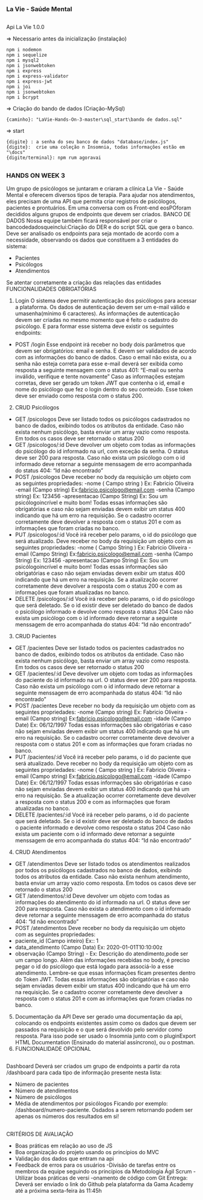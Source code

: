 ### La Vie - Saúde Mental
##
Api La Vie 1.0.0

=> Necessario antes da inicialização (instalação)

    npm i nodemon
    npm i sequelize
    npm i mysql2
    npm i jsonwebtoken
    npm i express
    npm i express-validator
    npm i express-jwt
    npm i joi
    npm i jsonwebtoken
    npm i bcrypt


=> Criação do bando de dados (Criação-MySql)

    {caminho}: "LaVie-Hands-On-3-master\sql_start\bando de dados.sql"

=> start

    {digite} : a senha do seu banco de dados "database/index.js"
    {digite}:  crie uma coleção n Insomnia, todas informações estão em "\docs" 
    {digite/terminal}: npm rum agoravai 
##   

### HANDS ON WEEK 3
Um grupo de psicólogos se juntaram e criaram a clínica La Vie - Saúde Mental e
oferecem diversos tipos de terapia.
Para ajudar nos atendimentos, eles precisam de uma API que permita criar registros de
psicólogos, pacientes e prontuários. Em uma conversa com os Front-end eosPOforam
decididos alguns grupos de endpoints que devem ser criados.
BANCO DE DADOS
Nossa equipe também ficará responsável por criar o bancodedadosqueinclui:Criação
do DER e do script SQL que gera o banco.
Deve ser analisado os endpoints para seja montado de acordo com a necessidade,
observando os dados que constituem a 3 entidades do sistema:
- Pacientes
- Psicólogos
- Atendimentos

Se atentar corretamente a criação das relações das entidades
FUNCIONALIDADES OBRIGATÓRIAS
1. Login
O sistema deve permitir autenticação dos psicólogos para acessar a plataforma.
Os dados de autenticação devem ser um e-mail válido e umasenha(mínimo 6
caracteres).  As informações de autenticação devem ser criadas no mesmo
momento que é feito o cadastro do psicólogo.
E para formar esse sistema deve existir os seguintes endpoints:
- POST /login
Esse endpoint irá receber no body dois parâmetros que devem ser obrigatórios:
email e senha. E devem ser validados de acordo com as informações do banco
de dados.
Caso o email não exista, ou a senha não esteja correta para esse e-mail deverá
ser exibida como resposta a seguinte mensagem com o status 401:
“E-mail ou senha inválido, verifique e tente novamente”
Caso as informações estejam corretas, deve ser gerado um token JWT que
contenha o id, email e nome do psicólogo que fez o login dentro do seu
conteúdo. Esse token deve ser enviado como resposta com o status 200.
2. CRUD Psicólogos
- GET /psicologos
Deve ser listado todos os psicólogos cadastrados no banco de dados, exibindo
todos os atributos da entidade.
Caso não exista nenhum psicólogo, basta enviar um array vazio como resposta.
Em todos os casos deve ser retornado o status 200
- GET /psicologos/:id
Deve devolver um objeto com todas as informações do psicólogo do id
informado na url, com exceção da senha. O status deve ser 200 para resposta.
Caso não exista um psicólogo com o id informado deve retornar a seguinte
menssagem de erro acompanhada do status 404:
“Id não encontrado”
- POST /psicologos
Deve receber no body da requisição um objeto com as seguintes propriedades:
-nome ( Campo string ) Ex: Fabricio Oliveira
-email (Campo string) Ex:fabricio.psicologo@email.com
-senha (Campo string) Ex: 123456
-apresentacao (Campo String) Ex: Sou um psicólogoincrível e muito bom!
Todas essas informações são obrigatórias  e caso não sejam enviadas devem
exibir um status 400 indicando que há um erro na requisição.
Se o cadastro ocorrer corretamente deve devolver a resposta com o status 201 e
com as informações que foram criadas no banco.
- PUT /psicologos/:id
Você irá receber pelo params, o id do psicólogo que será atualizado.
Deve receber no body da requisição um objeto com as seguintes propriedades:
-nome ( Campo String ) Ex: Fabricio Oliveira
-email (Campo String) Ex:fabricio.psicologo@email.com
-senha (Campo String) Ex: 123456
-apresentacao (Campo String) Ex: Sou um psicólogoincrível e muito bom!
Todas essas informações são obrigatórias  e caso não sejam enviadas devem
exibir um status 400 indicando que há um erro na requisição.
Se a atualização ocorrer corretamente deve devolver a resposta com o status 200
e com as informações que foram atualizadas no banco.
- DELETE /psicologos/:id
Você irá receber pelo params, o id do psicólogo que será deletado.
Se o id existir deve ser deletado do banco de dados o psicólogo informado e
devolve como resposta o status 204
Caso não exista um psicólogo com o id informado deve retornar a seguinte
menssagem de erro acompanhada do status 404:
“Id não encontrado”
3. CRUD Pacientes
- GET /pacientes
Deve ser listado todos os pacientes cadastrados no banco de dados, exibindo
todos os atributos da entidade.
Caso não exista nenhum psicólogo, basta enviar um array vazio como resposta.
Em todos os casos deve ser retornado o status 200
- GET /pacientes/:id
Deve devolver um objeto com todas as informações do paciente do id informado
na url. O status deve ser 200 para resposta.
Caso não exista um psicólogo com o id informado deve retornar a seguinte
menssagem de erro acompanhada do status 404:
“Id não encontrado”
- POST /pacientes
Deve receber no body da requisição um objeto com as seguintes propriedades:
-nome (Campo string) Ex: Fabricio Oliveira
-email (Campo string) Ex:fabricio.psicologo@email.com
-idade (Campo Date) Ex: 06/12/1997
Todas essas informações são obrigatórias  e caso não sejam enviadas devem
exibir um status 400 indicando que há um erro na requisição.
Se o cadastro ocorrer corretamente deve devolver a resposta com o status 201 e
com as informações que foram criadas no banco.
- PUT /pacientes/:id
Você irá receber pelo params, o id do paciente que será atualizado.
Deve receber no body da requisição um objeto com as seguintes propriedades:
-nome ( Campo string ) Ex: Fabricio Oliveira
-email (Campo string) Ex:fabricio.psicologo@email.com
-idade (Campo Date) Ex: 06/12/1997
Todas essas informações são obrigatórias  e caso não sejam enviadas devem
exibir um status 400 indicando que há um erro na requisição.
Se a atualização ocorrer corretamente deve devolver a resposta com o status 200
e com as informações que foram atualizadas no banco.
- DELETE /pacientes/:id
Você irá receber pelo params, o id do paciente que será deletado.
Se o id existir deve ser deletado do banco de dados o paciente informado e
devolve como resposta o status 204
Caso não exista um paciente com o id informado deve retornar a seguinte
menssagem de erro acompanhada do status 404:
“Id não encontrado”
4. CRUD Atendimentos
- GET /atendimentos
Deve ser listado todos os atendimentos realizados por todos os psicólogos
cadastrados no banco de dados, exibindo todos os atributos da entidade.
Caso não exista nenhum atendimento, basta enviar um array vazio como resposta.
Em todos os casos deve ser retornado o status 200
- GET /atendimentos/:id
Deve devolver um objeto com todas as informações do atendimento do id
informado na url. O status deve ser 200 para resposta.
Caso não exista o atendimento com o id informado deve retornar a seguinte
menssagem de erro acompanhada do status 404:
“Id não encontrado”
- POST /atendimentos
Deve receber no body da requisição um objeto com as seguintes propriedades:
- paciente_id (Campo inteiro) Ex:: 1
- data_atendimento (Campo Data) Ex: 2020-01-01T10:10:00z
- observação (Campo String) - Ex: Descrição do atendimento,pode ser um
campo longo.
Além das informações recebidas no body, é preciso pegar o id do psicólogo que
está logado para associá-lo a esse atendimento. Lembre-se que essas
informações ficam presentes dentro do Token JWT.
Todas essas informações são obrigatórias  e caso não sejam enviadas devem
exibir um status 400 indicando que há um erro na requisição.
Se o cadastro ocorrer corretamente deve devolver a resposta com o status 201 e
com as informações que foram criadas no banco.
5. Documentação da API
Deve ser gerado uma documentação da api, colocando os endpoints existentes
assim como os dados que devem ser passados na requisição e o que será
devolvido pelo servidor como resposta.
Para isso pode ser usado o Insomnia junto com o pluginExport HTML
Documentation (Ensinado do material assíncrono), ou o postman.
6. FUNCIONALIDADE OPCIONAL
##
Dashboard
Deverá ser criados um grupo de endpoints a partir da rota /dashboard para cada tipo de
informação presente nesta lista:
- Número de pacientes
- Número de atendimentos
- Número de psicólogos
- Média de atendimentos por psicólogos
Ficando por exemplo: /dashboard/numero-paciente. Osdados a serem retornando
podem ser apenas os números dos resultados em si!
##
CRITÉRIOS DE AVALIAÇÃO
- Boas práticas em relação ao uso de JS
- Boa organização do projeto usando os princípios do  MVC
- Validação dos dados que entram na api
- Feedback de erros para os usuários
-Divisão de tarefas entre os membros da equipe seguindo os princípios da
Metodologia Ágil Scrum
-Utilizar boas práticas de versi
-onamento de código com Git
Entrega:
Deverá ser enviado o link do Github pela plataforma da Gama Academy até a próxima
sexta-feira às 11:45h
